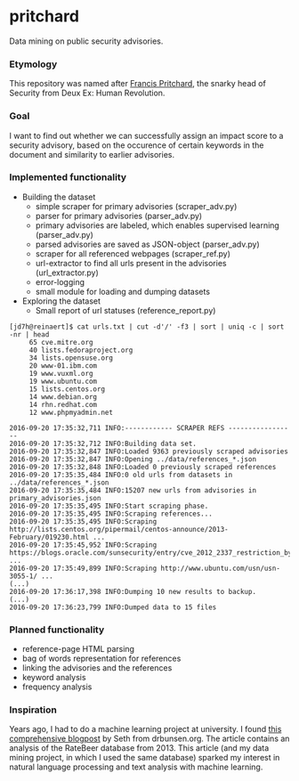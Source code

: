 # pritchard
Data mining on public security advisories.

### Etymology
This repository was named after [Francis Pritchard](http://deusex.wikia.com/wiki/Francis_Pritchard), the snarky head of Security from Deux Ex: Human Revolution.

### Goal
I want to find out whether we can successfully assign 
an impact score to a security advisory, 
based on the occurence of certain keywords in the document
and similarity to earlier advisories. 

### Implemented functionality
* Building the dataset
  * simple scraper for primary advisories (scraper_adv.py)
  * parser for primary advisories (parser_adv.py)
  * primary advisories are labeled, which enables supervised learning (parser_adv.py)
  * parsed advisories are saved as JSON-object (parser_adv.py)
  * scraper for all referenced webpages (scraper_ref.py)
  * url-extractor to find all urls present in the advisories (url_extractor.py)
  * error-logging
  * small module for loading and dumping datasets
* Exploring the dataset
  * Small report of url statuses (reference_report.py)

```
[jd7h@reinaert]$ cat urls.txt | cut -d'/' -f3 | sort | uniq -c | sort -nr | head 
     65 cve.mitre.org
     40 lists.fedoraproject.org
     34 lists.opensuse.org
     20 www-01.ibm.com
     19 www.vuxml.org
     19 www.ubuntu.com
     15 lists.centos.org
     14 www.debian.org
     14 rhn.redhat.com
     12 www.phpmyadmin.net
```

```
2016-09-20 17:35:32,711 INFO:------------ SCRAPER REFS -----------------
2016-09-20 17:35:32,712 INFO:Building data set.
2016-09-20 17:35:32,847 INFO:Loaded 9363 previously scraped advisories
2016-09-20 17:35:32,847 INFO:Opening ../data/references_*.json
2016-09-20 17:35:32,848 INFO:Loaded 0 previously scraped references
2016-09-20 17:35:35,484 INFO:0 old urls from datasets in ../data/references_*.json
2016-09-20 17:35:35,484 INFO:15207 new urls from advisories in primary_advisories.json
2016-09-20 17:35:35,495 INFO:Start scraping phase.
2016-09-20 17:35:35,495 INFO:Scraping references...
2016-09-20 17:35:35,495 INFO:Scraping http://lists.centos.org/pipermail/centos-announce/2013-February/019230.html ...
2016-09-20 17:35:45,952 INFO:Scraping https://blogs.oracle.com/sunsecurity/entry/cve_2012_2337_restriction_bypass ...
2016-09-20 17:35:49,899 INFO:Scraping http://www.ubuntu.com/usn/usn-3055-1/ ...
(...)
2016-09-20 17:36:17,398 INFO:Dumping 10 new results to backup.
(...)
2016-09-20 17:36:23,799 INFO:Dumped data to 15 files
```

### Planned functionality
* reference-page HTML parsing
* bag of words representation for references
* linking the advisories and the references
* keyword analysis
* frequency analysis

### Inspiration
Years ago, I had to do a machine learning project at university. I found [this comprehensive blogpost](http://www.drbunsen.org/beer-selection/) by Seth from drbunsen.org. The article contains an analysis of the RateBeer database from 2013. This article (and my data mining project, in which I used the same database) sparked my interest in natural language processing and text analysis with machine learning.

